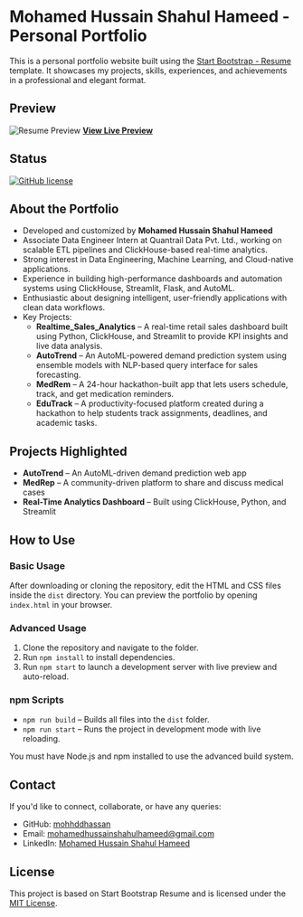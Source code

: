 # Mohamed Hussain Shahul Hameed - Personal Portfolio

This is a personal portfolio website built using the [Start Bootstrap - Resume](https://startbootstrap.com/theme/resume/) template. It showcases my projects, skills, experiences, and achievements in a professional and elegant format.

## Preview

![Resume Preview](https://mohhddhassan.github.io/My_Portfolio/assets/img/profile.jpg) <!-- or wherever your updated profile image is -->
**[View Live Preview](https://mohhddhassan.github.io/My_Portfolio/)**


## Status

[![GitHub license](https://img.shields.io/badge/license-MIT-blue.svg)](https://raw.githubusercontent.com/mohhddhassan/My_Portfolio/main/LICENSE)

## About the Portfolio

- Developed and customized by **Mohamed Hussain Shahul Hameed**
- Associate Data Engineer Intern at Quantrail Data Pvt. Ltd., working on scalable ETL pipelines and ClickHouse-based real-time analytics.
- Strong interest in Data Engineering, Machine Learning, and Cloud-native applications.
- Experience in building high-performance dashboards and automation systems using ClickHouse, Streamlit, Flask, and AutoML.
- Enthusiastic about designing intelligent, user-friendly applications with clean data workflows.
- Key Projects:
  - **Realtime_Sales_Analytics** – A real-time retail sales dashboard built using Python, ClickHouse, and Streamlit to provide KPI insights and live data analysis.
  - **AutoTrend** – An AutoML-powered demand prediction system using ensemble models with NLP-based query interface for sales forecasting.
  - **MedRem** – A 24-hour hackathon-built app that lets users schedule, track, and get medication reminders.
  - **EduTrack** – A productivity-focused platform created during a hackathon to help students track assignments, deadlines, and academic tasks.


## Projects Highlighted

- **AutoTrend** – An AutoML-driven demand prediction web app
- **MedRep** – A community-driven platform to share and discuss medical cases
- **Real-Time Analytics Dashboard** – Built using ClickHouse, Python, and Streamlit

## How to Use

### Basic Usage

After downloading or cloning the repository, edit the HTML and CSS files inside the `dist` directory. You can preview the portfolio by opening `index.html` in your browser.

### Advanced Usage

1. Clone the repository and navigate to the folder.
2. Run `npm install` to install dependencies.
3. Run `npm start` to launch a development server with live preview and auto-reload.

### npm Scripts

- `npm run build` – Builds all files into the `dist` folder.
- `npm run start` – Runs the project in development mode with live reloading.

You must have Node.js and npm installed to use the advanced build system.

## Contact

If you'd like to connect, collaborate, or have any queries:
- GitHub: [mohhddhassan](https://github.com/mohhddhassan)
- Email: mohamedhussainshahulhameed@gmail.com
- LinkedIn: [Mohamed Hussain Shahul Hameed](https://www.linkedin.com/in/mohamedhussainshahulhameed)

## License

This project is based on Start Bootstrap Resume and is licensed under the [MIT License](https://github.com/mohhddhassan/My_Portfolio/blob/main/LICENSE).
